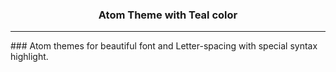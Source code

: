 <h3 align="center"> Atom Theme with Teal color</h3><hr/>
### Atom themes for beautiful font and Letter-spacing with special syntax highlight.

